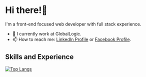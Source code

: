 <h1> Hi there!👋 </h1>

I'm a front-end focused web developer with full stack experience. 

- 🔭 I currently work at GlobalLogic. 
- 📫 How to reach me: [LinkedIn Profile](https://www.linkedin.com/in/yevhenii-p-b98638128/) or [Facebook Profile](https://www.facebook.com/yevhenii.pyl/).

<h2> Skills and Experience </h2>

[![Top Langs](https://github-readme-stats.vercel.app/api/top-langs/?username=anuraghazra&layout=compact)](https://github.com/yevhenii-pyl/github-readme-stats)
